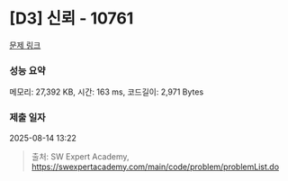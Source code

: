 # [D3] 신뢰 - 10761 

[문제 링크](https://swexpertacademy.com/main/code/problem/problemDetail.do?contestProbId=AXSVc1TqEAYDFAQT) 

### 성능 요약

메모리: 27,392 KB, 시간: 163 ms, 코드길이: 2,971 Bytes

### 제출 일자

2025-08-14 13:22



> 출처: SW Expert Academy, https://swexpertacademy.com/main/code/problem/problemList.do